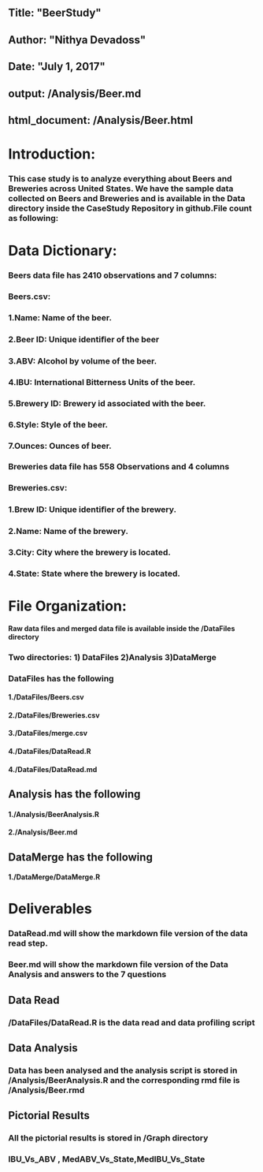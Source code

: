 ##   Title: "BeerStudy"
##   Author: "Nithya Devadoss"
##   Date: "July 1, 2017"
##   output: /Analysis/Beer.md
##   html_document: /Analysis/Beer.html


# Introduction:

### This case study is to analyze everything about Beers and Breweries across United States. We have the sample data collected on Beers and Breweries and is available in the Data directory inside the CaseStudy Repository in github.File count as following:

# Data Dictionary:
### Beers data file has 2410 observations and 7 columns: 

### Beers.csv: 
### 1.Name: Name of the beer. 
### 2.Beer ID: Unique identiﬁer of the beer
### 3.ABV: Alcohol by volume of the beer. 
### 4.IBU: International Bitterness Units of the beer. 
### 5.Brewery ID: Brewery id associated with the beer. 
### 6.Style: Style of the beer. 
### 7.Ounces: Ounces of beer.

### Breweries data file has 558 Observations and 4 columns

### Breweries.csv: 
### 1.Brew ID: Unique identiﬁer of the brewery. 
### 2.Name: Name of the brewery. 
### 3.City: City where the brewery is located. 
### 4.State: State where the brewery is located.

# File Organization:
#### Raw data files and merged data file is available inside the /DataFiles directory 

### Two directories: 1) DataFiles 2)Analysis 3)DataMerge
### DataFiles has the following 
#### 1./DataFiles/Beers.csv
#### 2./DataFiles/Breweries.csv
#### 3./DataFiles/merge.csv
#### 4./DataFiles/DataRead.R
#### 4./DataFiles/DataRead.md

## Analysis has the following 
#### 1./Analysis/BeerAnalysis.R
#### 2./Analysis/Beer.md

## DataMerge has the following 
#### 1./DataMerge/DataMerge.R

# Deliverables
### DataRead.md will show the markdown file version of the data read step.
### Beer.md will show the markdown file version of the Data Analysis and answers to the 7 questions

## Data Read
### /DataFiles/DataRead.R is the data read and data profiling script

## Data Analysis
### Data has been analysed and the analysis script is stored in /Analysis/BeerAnalysis.R and the corresponding rmd file is /Analysis/Beer.rmd

## Pictorial Results
### All the pictorial results is stored in /Graph directory
### IBU_Vs_ABV , MedABV_Vs_State,MedIBU_Vs_State

